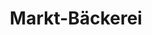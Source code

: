 ---
title: "Markt-Bäckerei"
url: /bad-saeckingen/markt-baeckerei-schuetzenstrasse/
shop: Bäckerei
---